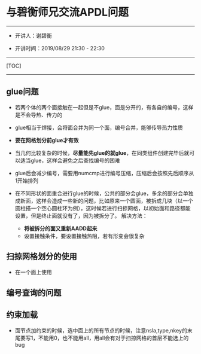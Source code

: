 # 与碧衡师兄交流APDL问题

---

* 开讲人：谢碧衡

* 开讲时间：2019/08/29 21:30 - 22:30

---

[TOC]

---

## glue问题

* 若两个体的两个面接触在一起但是不glue，面是分开的，有各自的编号，这样是不会导热、传力的

* glue相当于焊接，会将面合并为同一个面，编号合并，能够传导热力性质
  
* **要在网格划分前glue才有效**
  
* 当几何比较复杂的时候，**尽量能先glue的就glue**，在同类组件创建完毕后就可以适当glue，这样会避免之后查找编号的困难
  
* glue后会减少编号，需要用numcmp进行编号压缩，压缩后会按照先后顺序从1开始排列

* 在不同形状的面重合进行glue的时候，公共的部分会glue，多余的部分会单独成新面，这样会造成一些新的问题，比如原来一个圆面，被拆成几块（以一个圆柱搭一个空心圆柱环为例），这时候若进行扫掠网格，以初始面和路径都能设置，但是终止面就没有了，因为被拆分了。
  解决方法：
  * **将被拆分的面又重新AADD起来**
  * 设置接触条件，要设置接触热阻，若有形变会很复杂

## 扫掠网格划分的使用

* 在一个面上使用

## 编号查询的问题

## 约束加载

* 面节点加约束的时候，选中面上的所有节点的时候，注意nsla,type,nkey的末尾要写1，不能用0，也不能用all，用all会有对于扫掠网格的首层不能选上的bug
